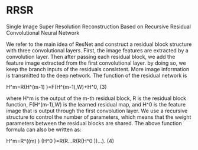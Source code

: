 # RRSR
Single Image Super Resolution Reconstruction Based on Recursive Residual Convolutional Neural Network

We refer to the main idea of ResNet and construct a residual block structure with three convolutional layers. First, the image features are extracted by a convolution layer. Then after passing each residual block, we add the feature image extracted from the first convolutional layer. by doing so, we keep the branch inputs of the residuals consistent. More image information is transmitted to the deep network.
The function of the residual network is

H^m=R(H^(m-1) )=F(H^(m-1),W)+H^0,        (3)    


where H^m is the output of the m-th residual block, R is the residual block function, F(H^(m-1),W) is the learned residual map, and H^0 is the feature image that is output through the first convolution layer.
We use a recursive structure to control the number of parameters, which means that the weight parameters between the residual blocks are shared. The above function formula can also be written as:

H^m=R^((m) ) (H^0 )=R(R…R(R(H^0 ))…).        (4)
